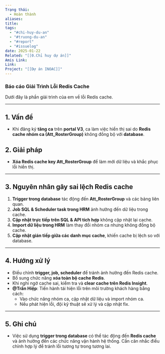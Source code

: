```yaml
---
Trạng thái:
  - Hoàn thành
aliases: 
title: 
tags:
  - "#chi-huy-du-an"
  - "#truong-du-an"
  - "#report"
  - "#issuelog"
date: 2025-01-22
Related: "[[0.Chỉ huy dự án]]"
Amis Link: 
Link: 
Project: "[[Dự án INOAC]]"
---
```

### **Báo cáo Giải Trình Lỗi Redis Cache**

Dưới đây là phần giải trình của em về lỗi Redis cache.

---

## **1. Vấn đề**

- Khi đăng ký **tăng ca** trên **portal V3**, ca làm việc hiển thị sai do **Redis cache nhóm ca (Att_RosterGroup)** không đồng bộ với **database**.

## **2. Giải pháp**

- **Xóa Redis cache key Att_RosterGroup** để làm mới dữ liệu và khắc phục lỗi hiển thị.

---

## **3. Nguyên nhân gây sai lệch Redis cache**

1. **Trigger trong database** tác động đến **Att_RosterGroup** và các bảng liên quan.
2. **Job SQL & Scheduler task trong HRM** ảnh hưởng đến dữ liệu trong cache.
3. **Cập nhật trực tiếp trên SQL & API tích hợp** không cập nhật lại cache.
4. **Import dữ liệu trong HRM** làm thay đổi nhóm ca nhưng không đồng bộ cache.
5. **Cập nhật gián tiếp giữa các danh mục cache**, khiến cache bị lệch so với database.

---

## **4. Hướng xử lý**

- Điều chỉnh **trigger, job, scheduler** để tránh ảnh hưởng đến Redis cache.
- Bổ sung chức năng **xóa toàn bộ cache Redis**.
- Khi nghi ngờ cache sai, kiểm tra và **clear cache trên Redis Insight**.
- **@Trần Hiệp**: Tiến hành tái hiện lỗi trên môi trường khách hàng bằng cách:
    - Vào chức năng nhóm ca, cập nhật dữ liệu và import nhóm ca.
    - Nếu phát hiện lỗi, đội kỹ thuật sẽ xử lý và cập nhật fix.

---

## **5. Ghi chú**

- Việc sử dụng **trigger trong database** có thể tác động đến **Redis cache** và ảnh hưởng đến các chức năng vận hành hệ thống. Cần cân nhắc điều chỉnh hợp lý để tránh lỗi tương tự trong tương lai.